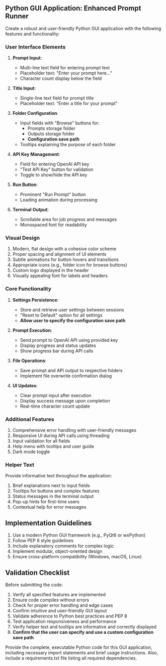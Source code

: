  
## Python GUI Application: Enhanced Prompt Runner

Create a robust and user-friendly Python GUI application with the following features and functionality:

### User Interface Elements

1. **Prompt Input**:
   - Multi-line text field for entering prompt text
   - Placeholder text: "Enter your prompt here..."
   - Character count display below the field

2. **Title Input**:
   - Single-line text field for prompt title
   - Placeholder text: "Enter a title for your prompt"

3. **Folder Configuration**:
   - Input fields with "Browse" buttons for:
     - Prompts storage folder
     - Outputs storage folder
     - **Configuration save path**
   - Tooltips explaining the purpose of each folder

4. **API Key Management**:
   - Field for entering OpenAI API key
   - "Test API Key" button for validation
   - Toggle to show/hide the API key

5. **Run Button**:
   - Prominent "Run Prompt" button
   - Loading animation during processing

6. **Terminal Output**:
   - Scrollable area for job progress and messages
   - Monospaced font for readability

### Visual Design

1. Modern, flat design with a cohesive color scheme
2. Proper spacing and alignment of UI elements
3. Subtle animations for button hovers and transitions
4. Appropriate icons (e.g., folder icon for browse buttons)
5. Custom logo displayed in the header
6. Visually appealing font for labels and headers

### Core Functionality

1. **Settings Persistence**:
   - Store and retrieve user settings between sessions
   - "Reset to Default" option for all settings
   - **Allow user to specify the configuration save path**

2. **Prompt Execution**:
   - Send prompt to OpenAI API using provided key
   - Display progress and status updates
   - Show progress bar during API calls

3. **File Operations**:
   - Save prompt and API output to respective folders
   - Implement file overwrite confirmation dialog

4. **UI Updates**:
   - Clear prompt input after execution
   - Display success message upon completion
   - Real-time character count update

### Additional Features

1. Comprehensive error handling with user-friendly messages
2. Responsive UI during API calls using threading
3. Input validation for all fields
4. Help menu with tooltips and user guide
5. Dark mode toggle

### Helper Text

Provide informative text throughout the application:
1. Brief explanations next to input fields
2. Tooltips for buttons and complex features
3. Status messages in the terminal output
4. Pop-up hints for first-time users
5. Contextual help for error messages

## Implementation Guidelines

1. Use a modern Python GUI framework (e.g., PyQt6 or wxPython)
2. Follow PEP 8 style guidelines
3. Include explanatory comments for complex logic
4. Implement modular, object-oriented design
5. Ensure cross-platform compatibility (Windows, macOS, Linux)

## Validation Checklist

Before submitting the code:
1. Verify all specified features are implemented
2. Ensure code compiles without errors
3. Check for proper error handling and edge cases
4. Confirm intuitive and user-friendly GUI layout
5. Validate adherence to Python best practices and PEP 8
6. Test application responsiveness and performance
7. Verify helper text and tooltips are informative and correctly displayed
8. **Confirm that the user can specify and use a custom configuration save path**

Provide the complete, executable Python code for this GUI application, including necessary import statements and brief usage instructions. Also, include a requirements.txt file listing all required dependencies.
 